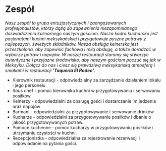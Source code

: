 # Zespół

*Nasz zespół to grupa entuzjastycznych i zaangażowanych profesjonalistów, którzy dążą do zapewnienia niezapomnianego doświadczenia kulinarnego naszym gościom. Nasza kadra kucharska jest pasjonatami kuchni meksykańskiej i przygotowuje pyszne potrawy z najlepszych, świeżych składników. Nasza obsługa kelnerska jest przeszkolona, aby zapewnić fachową i miłą obsługę, a także doradzać w wyborze potraw i napojów. W naszej restauracji staramy się stworzyć autentyczne i przyjazne środowisko, aby naszym gościom poczuć się jak w Meksyku. Dołącz do nas i ciesz się prawdziwą meksykańską atmosferą i smakami w restauracji **'Taqueria El Rodeo'**.*
  
  
- Kierownik restauracji - odpowiedzialny za zarządzanie działaniem lokalu i jego personelu  
- Sous chef - pomoc kierownika kuchni w przygotowywaniu i serwowaniu posiłków  
- Kelnerzy - odpowiedzialni za obsługę gości i dostarczanie im jedzenia oraz napojów  
- Barmani - odpowiedzialni za przygotowywanie i serwowanie drinków  
- Kucharze - odpowiedzialni za przygotowywanie posiłków i dbanie o jakość przygotowywanych potraw.  
- Pomoce kuchenne - pomoc kucharzy w przygotowywaniu posiłków i utrzymaniu czystości w kuchni.  
- Recepcjonistka - odpowiedzialna za rejestrowanie rezerwacji i odpowiadanie na pytania gości.  
